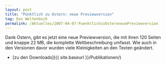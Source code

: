 ```yaml
---
layout: post
title: "Pünktlich zu Ostern: neue Previewversion"
tag: Das Weltenbuch
permalink: /Aktuelles/2007-04-07-PuenktlichzuOsternneuePreviewversion
---
```


Dank Ostern, gibt es jetzt eine neue Previewversion, die mit ihren 120 Seiten und knappe 22 MB, die komplette Weltbeschreibung umfasst. Wie auch in den Versionen davor wurden viele Kleinigkeiten an den Texten geändert.

- [zu den Downloads]({{ site.baseurl }}/Publikationen/)
